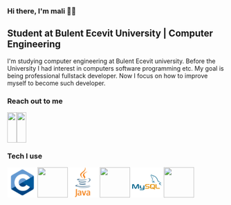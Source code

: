 
### Hi there, I'm mali 🤙🏻



## Student at Bulent Ecevit University | Computer Engineering


I'm studying computer engineering at Bulent Ecevit university. Before the University I had interest in computers software programming etc. My goal is being professional fullstack developer. Now I focus on how to improve myself to become such developer.

### Reach out to me

[<img  width="22" src="https://unpkg.com/simple-icons@v7/icons/linkedin.svg" width="70" height="70" align="left" />][linkedin]

[<img  width="22" src="https://unpkg.com/simple-icons@v7/icons/instagram.svg" width="70" height="70" align="left" />][instagram]

<br />
<br />
<br />
<br />



[linkedin]: https://www.linkedin.com/in/muhammed-ali-g%C3%B6k%C3%A7e-75746a226
[instagram]: https://www.instagram.com/maligokc/


### Tech I use

<img src="https://raw.githubusercontent.com/github/explore/f3e22f0dca2be955676bc70d6214b95b13354ee8/topics/c/c.png" width="70" height ="70" ><img 
src="https://user-images.githubusercontent.com/74072821/123177546-28ce8600-d48e-11eb-8b1e-a1ec34a4037d.png" width="70" height="70"><img 
src="https://raw.githubusercontent.com/github/explore/5b3600551e122a3277c2c5368af2ad5725ffa9a1/topics/java/java.png" width="70" height ="70" > <img 
src="https://raw.githubusercontent.com/apache/netbeans/master/nbi/engine/native/launcher/windows/resources/icon.ico" width="70" height="70"> <img
src="https://raw.githubusercontent.com/devicons/devicon/master/icons/mysql/mysql-original-wordmark.svg" width="70" height="70"> <img
src="https://camo.githubusercontent.com/42dfd0950d93092d82d677877fe87d5bab1e2acccc1110bf0f9dd755988ccb7e/68747470733a2f2f7777772e7376677265706f2e636f6d2f73686f772f3330333232392f6d6963726f736f66742d73716c2d7365727665722d6c6f676f2e737667" width="70" height="70">


